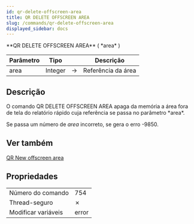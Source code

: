 ```yaml
---
id: qr-delete-offscreen-area
title: QR DELETE OFFSCREEN AREA
slug: /commands/qr-delete-offscreen-area
displayed_sidebar: docs
---
```


<!--REF #_command_.QR DELETE OFFSCREEN AREA.Syntax-->**QR DELETE OFFSCREEN AREA** ( *area* )<!-- END REF-->
<!--REF #_command_.QR DELETE OFFSCREEN AREA.Params-->
| Parâmetro | Tipo |  | Descrição |
| --- | --- | --- | --- |
| area | Integer | &#8594;  | Referência da área |

<!-- END REF-->

## Descrição 

<!--REF #_command_.QR DELETE OFFSCREEN AREA.Summary-->O comando QR DELETE OFFSCREEN AREA apaga da memória a área fora de tela do relatório rápido cuja referência se passa no parâmetro *area*.<!-- END REF--> 

Se passa um número de *area* incorreto, se gera o erro -9850.

## Ver também 

[QR New offscreen area](qr-new-offscreen-area.md)  

## Propriedades

|  |  |
| --- | --- |
| Número do comando | 754 |
| Thread-seguro | &cross; |
| Modificar variáveis | error |



